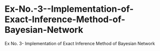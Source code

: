 # Ex-No.-3--Implementation-of-Exact-Inference-Method-of-Bayesian-Network
Ex No. 3- Implementation of Exact Inference Method of Bayesian Network
